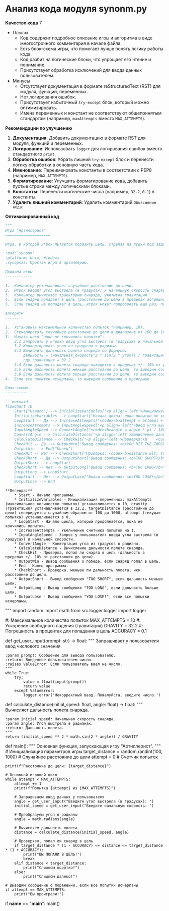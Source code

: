 # Анализ кода модуля synonm.py

**Качество кода**
7
-  Плюсы
    - Код содержит подробное описание игры и алгоритма в виде многострочного комментария в начале файла.
    - Есть блок-схема игры, что помогает лучше понять логику работы кода.
    - Код разбит на логические блоки, что упрощает его чтение и понимание.
    - Присутствует обработка исключений для ввода данных пользователем.
-  Минусы
    - Отсутствует документация в формате reStructuredText (RST) для модуля, функций, переменных.
    - Нет логирования ошибок.
    - Присутствует избыточный `try-except` блок, который можно оптимизировать.
    - Имена переменных и констант не соответствуют общепринятым стандартам (например, `maxAttempts` вместо `MAX_ATTEMPTS`).

**Рекомендации по улучшению**

1.  **Документация**: Добавить документацию в формате RST для модуля, функций и переменных.
2.  **Логирование**: Использовать `logger` для логирования ошибок вместо стандартного `print`.
3.  **Обработка ошибок**: Убрать лишний `try-except` блок и перенести логику обработки в основную часть кода.
4.  **Именование**: Переименовать константы в соответствии с PEP8 (например, `MAX_ATTEMPTS`).
5.  **Форматирование**: Улучшить форматирование кода, добавить пустые строки между логическими блоками.
6.  **Константы**: Перенести магические числа (например, `32.2`, `0.1`) в константы.
7. **Удалить лишний комментарий**: Удалить комментарий `Объяснение кода:`

**Оптимизированный код**

```python
"""
Игра "Артиллерист"
====================

Игра, в которой игрок пытается поразить цель, стреляя из пушки под заданным углом и с заданной начальной скоростью.

:mod:`synonm`
:platform: Unix, Windows
:synopsis: Простая игра в артиллерию.

Правила игры
------------

1.  Компьютер устанавливает случайное расстояние до цели.
2.  Игрок вводит угол выстрела (в градусах) и начальную скорость снаряда.
3.  Компьютер вычисляет траекторию снаряда, учитывая гравитацию.
4.  Если снаряд попадает в цель (расстояние до цели в пределах погрешности), игрок выигрывает.
5.  Если снаряд не попадает в цель, игрок может попробовать еще раз, пока не израсходует все попытки или не попадет в цель.

Алгоритм
--------

1.  Установить максимальное количество попыток (например, 10).
2.  Сгенерировать случайное расстояние до цели в диапазоне от 100 до 1000.
3.  Начать цикл "пока не кончились попытки":
    3.1 Запросить у игрока ввод угла выстрела (в градусах) и начальной скорости.
    3.2 Конвертировать угол из градусов в радианы.
    3.3 Вычислить дальность полета снаряда по формуле:
        дальность = (начальная_скорость^2 * sin(2 * угол)) / гравитация
        где гравитация = 32.2
    3.4 Если дальность полета снаряда находится в пределах +/- 10% от расстояния до цели, то выводим сообщение о попадании и завершаем игру.
    3.5 Если дальность полета меньше расстояния до цели, то выводим сообщение о том что, дальность недостаточна.
    3.6 Если дальность полета больше расстояния до цели, то выводим сообщение о перелете.
4.  Если все попытки исчерпаны, то выводим сообщение о проигрыше.

Блок-схема
----------

```mermaid
flowchart TD
    Start["Начало"] --> InitializeVariables["<p align='left'>Инициализация переменных:\n    <code><b>\n    maxAttempts = 10\n    gravity = 32.2\n    targetDistance = random(100, 1000)\n    attempt = 0\n    </b></code></p>"]
    InitializeVariables --> LoopStart{"Начало цикла: пока попытки не кончились"}
    LoopStart -- Да --> IncreaseAttempts["<code><b>attempt = attempt + 1</b></code>"]
    IncreaseAttempts --> InputAngleSpeed["<p align='left'>Ввод угла выстрела (в градусах)\n    <code><b>angle</b></code> и начальной скорости\n    <code><b>initialSpeed</b></code></p>"]
    InputAngleSpeed --> ConvertAngle["<code><b>angle = angle * pi / 180</b></code>"]
    ConvertAngle --> CalculateDistance["<p align='left'>Вычисление дальности полета\n    <code><b>distance = (initialSpeed^2 * sin(2 * angle)) / gravity</b></code></p>"]
    CalculateDistance --> CheckHit{"<p align='left'>Проверка:\n    <code><b>targetDistance - (targetDistance * 0.10)  &lt;= distance &lt;=  targetDistance + (targetDistance * 0.10) </b></code></p>"}
    CheckHit -- Да --> OutputWin["Вывод сообщения: <b>YOU HIT THE TARGET!</b>"]
    OutputWin --> End["Конец"]
    CheckHit -- Нет --> CheckShort{"Проверка: <code><b>distance &lt; targetDistance</b></code>?"}
    CheckShort -- Да --> OutputShort["Вывод сообщения: <b>TOO SHORT</b>"]
    OutputShort --> LoopStart
    CheckShort -- Нет --> OutputLong["Вывод сообщения: <b>TOO LONG</b>"]
    OutputLong --> LoopStart
    LoopStart -- Нет --> OutputLose["Вывод сообщения: <b>YOU LOSE!</b>"]
    OutputLose --> End
```

    **Легенда:**
        * Start - Начало программы.
        * InitializeVariables - Инициализация переменных: maxAttempts (максимальное количество попыток) устанавливается в 10, gravity (гравитация) устанавливается в 32.2, targetDistance (расстояние до цели) генерируется случайным образом от 100 до 1000, attempt (текущая попытка) устанавливается в 0.
        * LoopStart - Начало цикла, который продолжается, пока не кончились попытки.
        * IncreaseAttempts - Увеличение счетчика попыток на 1.
        * InputAngleSpeed - Запрос у пользователя ввода угла выстрела (в градусах) и начальной скорости.
        * ConvertAngle - Конвертация угла из градусов в радианы.
        * CalculateDistance - Вычисление дальности полета снаряда.
        * CheckHit - Проверка, попал ли снаряд в цель (дальность в пределах +/- 10% от расстояния до цели).
        * OutputWin - Вывод сообщения о победе, если снаряд попал в цель.
        * End - Конец программы.
        * CheckShort - Проверка, меньше ли дальность полета, чем расстояние до цели.
        * OutputShort - Вывод сообщения "TOO SHORT", если дальность меньше цели.
        * OutputLong - Вывод сообщения "TOO LONG", если дальность больше цели.
        * OutputLose - Вывод сообщения "YOU LOSE!", если все попытки исчерпаны.
"""
import random
import math
from src.logger.logger import logger

#: Максимальное количество попыток
MAX_ATTEMPTS = 10
#: Ускорение свободного падения (гравитация)
GRAVITY = 32.2
#: Погрешность в процентах для попадания в цель
ACCURACY = 0.1


def get_user_input(prompt: str) -> float:
    """
    Запрашивает у пользователя ввод числового значения.

    :param prompt: Сообщение для вывода пользователю.
    :return: Введенное пользователем число.
    :raises ValueError: Если пользователь ввел не число.
    """
    while True:
        try:
            value = float(input(prompt))
            return value
        except ValueError:
            logger.error('Некорректный ввод. Пожалуйста, введите число.')


def calculate_distance(initial_speed: float, angle: float) -> float:
    """
    Вычисляет дальность полета снаряда.

    :param initial_speed: Начальная скорость снаряда.
    :param angle: Угол выстрела в радианах.
    :return: Дальность полета.
    """
    return (initial_speed ** 2 * math.sin(2 * angle)) / GRAVITY


def main():
    """
    Основная функция, запускающая игру "Артиллерист".
    """
    # Инициализация параметров игры
    target_distance = random.randint(100, 1000)  # Случайное расстояние до цели
    attempt = 0  # Счетчик попыток

    print(f"Расстояние до цели: {target_distance}")

    # Основной игровой цикл
    while attempt < MAX_ATTEMPTS:
        attempt += 1
        print(f"Попытка {attempt} из {MAX_ATTEMPTS}")
        
        # Запрашиваем ввод данных у пользователя
        angle = get_user_input("Введите угол выстрела (в градусах): ")
        initial_speed = get_user_input("Введите начальную скорость: ")

        # Преобразуем угол в радианы
        angle = math.radians(angle)

        # Вычисляем дальность полета
        distance = calculate_distance(initial_speed, angle)

        # Проверяем, попал ли снаряд в цель
        if target_distance * (1 - ACCURACY) <= distance <= target_distance * (1 + ACCURACY):
            print("ВЫ ПОПАЛИ В ЦЕЛЬ!")
            break
        elif distance < target_distance:
            print("Слишком коротко!")
        else:
            print("Слишком далеко!")

    # Выводим сообщение о поражении, если все попытки исчерпаны
    if attempt == MAX_ATTEMPTS:
        print("Вы проиграли!")


if __name__ == "__main__":
    main()